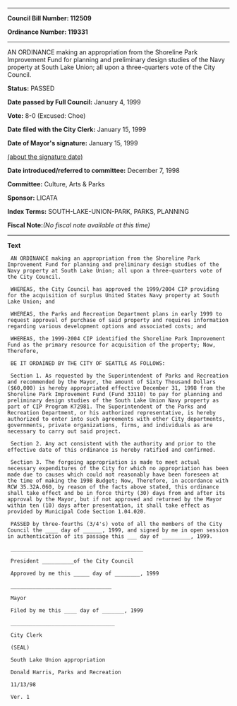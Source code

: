 

********

**Council Bill Number: 112509**
   
**Ordinance Number: 119331**
********

 AN ORDINANCE making an appropriation from the Shoreline Park Improvement Fund for planning and preliminary design studies of the Navy property at South Lake Union; all upon a three-quarters vote of the City Council.

**Status:** PASSED
   
**Date passed by Full Council:** January 4, 1999
   
**Vote:** 8-0 (Excused: Choe)
   
**Date filed with the City Clerk:** January 15, 1999
   
**Date of Mayor's signature:** January 15, 1999
   
[(about the signature date)](/~public/approvaldate.htm)
   
   
   
**Date introduced/referred to committee:** December 7, 1998
   
**Committee:** Culture, Arts & Parks
   
**Sponsor:** LICATA
   
   
**Index Terms:** SOUTH-LAKE-UNION-PARK, PARKS, PLANNING

**Fiscal Note:**_(No fiscal note available at this time)_

********

**Text**
   
```
 AN ORDINANCE making an appropriation from the Shoreline Park Improvement Fund for planning and preliminary design studies of the Navy property at South Lake Union; all upon a three-quarters vote of the City Council.

 WHEREAS, the City Council has approved the 1999/2004 CIP providing for the acquisition of surplus United States Navy property at South Lake Union; and

 WHEREAS, the Parks and Recreation Department plans in early 1999 to request approval of purchase of said property and requires information regarding various development options and associated costs; and

 WHEREAS, the 1999-2004 CIP identified the Shoreline Park Improvement Fund as the primary resource for acquisition of the property; Now, Therefore,

 BE IT ORDAINED BY THE CITY OF SEATTLE AS FOLLOWS:

 Section 1. As requested by the Superintendent of Parks and Recreation and recommended by the Mayor, the amount of Sixty Thousand Dollars ($60,000) is hereby appropriated effective December 31, 1998 from the Shoreline Park Improvement Fund (Fund 33110) to pay for planning and preliminary design studies of the South Lake Union Navy property as part of CIP Program K72981. The Superintendent of the Parks and Recreation Department, or his authorized representative, is hereby authorized to enter into such agreements with other City departments, governments, private organizations, firms, and individuals as are necessary to carry out said project.

 Section 2. Any act consistent with the authority and prior to the effective date of this ordinance is hereby ratified and confirmed.

 Section 3. The forgoing appropriation is made to meet actual necessary expenditures of the City for which no appropriation has been made due to causes which could not reasonably have been foreseen at the time of making the 1998 Budget; Now, Therefore, in accordance with RCW 35.32A.060, by reason of the facts above stated, this ordinance shall take effect and be in force thirty (30) days from and after its approval by the Mayor, but if not approved and returned by the Mayor within ten (10) days after presentation, it shall take effect as provided by Municipal Code Section 1.04.020.

 PASSED by three-fourths (3/4's) vote of all the members of the City Council the ____ day of ______, 1999, and signed by me in open session in authentication of its passage this ___ day of _________, 1999.

 __________________________________________

 President __________of the City Council

 Approved by me this _____ day of ________, 1999

 ________________________________

 Mayor

 Filed by me this ____ day of _______, 1999

 _________________________________

 City Clerk

 (SEAL)

 South Lake Union appropriation

 Donald Harris, Parks and Recreation

 11/13/98

 Ver. 1

```
